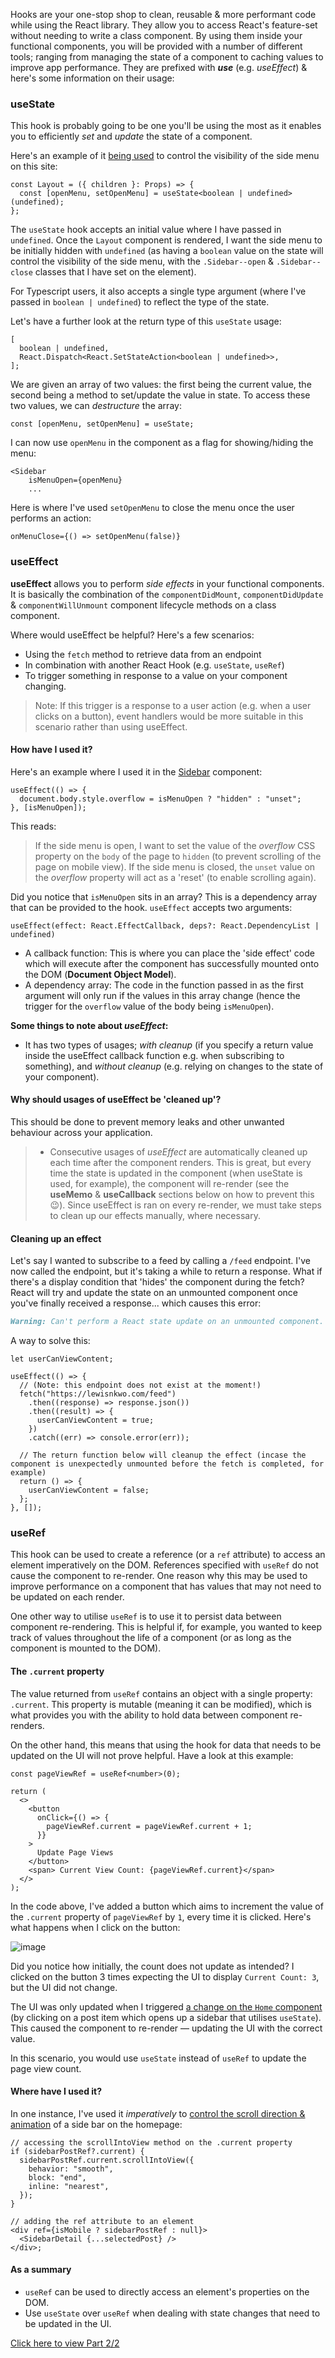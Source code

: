 Hooks are your one-stop shop to clean, reusable & more performant code while using the React library. They allow you to access React's feature-set without needing to write a class component. By using them inside your functional components, you will be provided with a number of different tools; ranging from managing the state of a component to caching values to improve app performance. They are prefixed with **_use_** (e.g. _useEffect_) & here's some information on their usage:

### useState

This hook is probably going to be one you'll be using the most as it enables you to efficiently _set_ and _update_ the state of a component.

Here's an example of it [being used](https://github.com/lewisnkwo/personal-site/blob/main/app/components/pages/layout/index.tsx#L35) to control the visibility of the side menu on this site:

```tsx
const Layout = ({ children }: Props) => {
  const [openMenu, setOpenMenu] = useState<boolean | undefined>(undefined);
};
```

The `useState` hook accepts an initial value where I have passed in `undefined`. Once the `Layout` component is rendered, I want the side menu to be initially hidden with `undefined` (as having a `boolean` value on the state will control the visibility of the side menu, with the `.Sidebar--open` & `.Sidebar--close` classes that I have set on the element).

For Typescript users, it also accepts a single type argument (where I've passed in `boolean | undefined`) to reflect the type of the state.

Let's have a further look at the return type of this `useState` usage:

```tsx
[
  boolean | undefined,
  React.Dispatch<React.SetStateAction<boolean | undefined>>,
];
```

We are given an array of two values: the first being the current value, the second being a method to set/update the value in state. To access these two values, we can _destructure_ the array:

```tsx
const [openMenu, setOpenMenu] = useState;
```

I can now use `openMenu` in the component as a flag for showing/hiding the menu:

```tsx
<Sidebar
    isMenuOpen={openMenu}
    ...
```

Here is where I've used `setOpenMenu` to close the menu once the user performs an action:

```tsx
onMenuClose={() => setOpenMenu(false)}
```

### useEffect

**useEffect** allows you to perform _side effects_ in your functional components. It is basically the combination of the `componentDidMount`, `componentDidUpdate` & `componentWillUnmount` component lifecycle methods on a class component.

Where would useEffect be helpful? Here's a few scenarios:

- Using the `fetch` method to retrieve data from an endpoint
- In combination with another React Hook (e.g. `useState`, `useRef`)
- To trigger something in response to a value on your component changing.

> Note: If this trigger is a response to a user action (e.g. when a user clicks on a button), event handlers would be more suitable in this scenario rather than using useEffect.

#### How have I used it?

Here's an example where I used it in the [Sidebar](https://github.com/lewisnkwo/personal-site/blob/main/app/components/shared/sidebar/index.tsx#L14) component:

```tsx
useEffect(() => {
  document.body.style.overflow = isMenuOpen ? "hidden" : "unset";
}, [isMenuOpen]);
```

This reads:

> If the side menu is open, I want to set the value of the _overflow_ CSS property on the `body` of the page to `hidden` (to prevent scrolling of the page on mobile view). If the side menu is closed, the `unset` value on the _overflow_ property will act as a 'reset' (to enable scrolling again).

Did you notice that `isMenuOpen` sits in an array? This is a dependency array that can be provided to the hook. `useEffect` accepts two arguments:

```tsx
useEffect(effect: React.EffectCallback, deps?: React.DependencyList | undefined)
```

- A callback function: This is where you can place the 'side effect' code which will execute after the component has successfully mounted onto the DOM (**Document Object Model**).
- A dependency array: The code in the function passed in as the first argument will only run if the values in this array change (hence the trigger for the `overflow` value of the body being `isMenuOpen`).

**Some things to note about _useEffect_:**

- It has two types of usages; _with cleanup_ (if you specify a return value inside the useEffect callback function e.g. when subscribing to something), and _without cleanup_ (e.g. relying on changes to the state of your component).

#### Why should usages of useEffect be 'cleaned up'?

This should be done to prevent memory leaks and other unwanted behaviour across your application.

> - Consecutive usages of _useEffect_ are automatically cleaned up each time after the component renders. This is great, but every time the state is updated in the component (when useState is used, for example), the component will re-render (see the **useMemo** & **useCallback** sections below on how to prevent this 😉). Since useEffect is ran on every re-render, we must take steps to clean up our effects manually, where necessary.

#### Cleaning up an effect

Let's say I wanted to subscribe to a feed by calling a `/feed` endpoint. I've now called the endpoint, but it's taking a while to return a response. What if there's a display condition that 'hides' the component during the fetch? React will try and update the state on an unmounted component once you've finally received a response... which causes this error:

```md
Warning: Can't perform a React state update on an unmounted component. This is a no-op, but it indicates a memory leak in your application. To fix, cancel all subscriptions and asynchronous tasks in a useEffect cleanup function.
```

A way to solve this:

```tsx
let userCanViewContent;

useEffect(() => {
  // (Note: this endpoint does not exist at the moment!)
  fetch("https://lewisnkwo.com/feed")
    .then((response) => response.json())
    .then((result) => {
      userCanViewContent = true;
    })
    .catch((err) => console.error(err));

  // The return function below will cleanup the effect (incase the component is unexpectedly unmounted before the fetch is completed, for example)
  return () => {
    userCanViewContent = false;
  };
}, []);
```

### useRef

This hook can be used to create a reference (or a `ref` attribute) to access an element imperatively on the DOM. References specified with `useRef` do not cause the component to re-render. One reason why this may be used to improve performance on a component that has values that may not need to be updated on each render.

One other way to utilise `useRef` is to use it to persist data between component re-rendering. This is helpful if, for example, you wanted to keep track of values throughout the life of a component (or as long as the component is mounted to the DOM).

#### The `.current` property

The value returned from `useRef` contains an object with a single property: `.current`. This property is mutable (meaning it can be modified), which is what provides you with the ability to hold data between component re-renders.

On the other hand, this means that using the hook for data that needs to be updated on the UI will not prove helpful. Have a look at this example:

```tsx
const pageViewRef = useRef<number>(0);

return (
  <>
    <button
      onClick={() => {
        pageViewRef.current = pageViewRef.current + 1;
      }}
    >
      Update Page Views
    </button>
    <span> Current View Count: {pageViewRef.current}</span>
  </>
);
```

In the code above, I've added a button which aims to increment the value of the `.current` property of `pageViewRef` by `1`, every time it is clicked. Here's what happens when I click on the button:

![image](https://lewisnkwosite-assets.s3.eu-west-2.amazonaws.com/images/useRefCounter.gif)

Did you notice how initially, the count does not update as intended? I clicked on the button 3 times expecting the UI to display `Current Count: 3`, but the UI did not change.

The UI was only updated when I triggered [a change on the `Home` component](https://github.com/lewisnkwo/personal-site/blob/main/app/components/pages/content/home/index.tsx#L58) (by clicking on a post item which opens up a sidebar that utilises `useState`). This caused the component to re-render — updating the UI with the correct value.

In this scenario, you would use `useState` instead of `useRef` to update the page view count.

#### Where have I used it?

In one instance, I've used it _imperatively_ to [control the scroll direction & animation](https://github.com/lewisnkwo/personal-site/blob/main/app/components/pages/content/home/index.tsx#L20) of a side bar on the homepage:

```tsx
// accessing the scrollIntoView method on the .current property
if (sidebarPostRef?.current) {
  sidebarPostRef.current.scrollIntoView({
    behavior: "smooth",
    block: "end",
    inline: "nearest",
  });
}

// adding the ref attribute to an element
<div ref={isMobile ? sidebarPostRef : null}>
  <SidebarDetail {...selectedPost} />
</div>;
```

#### As a summary

- `useRef` can be used to directly access an element's properties on the DOM.
- Use `useState` over `useRef` when dealing with state changes that need to be updated in the UI.

[Click here to view Part 2/2](https://lewisnkwo.com/posts/003-the-usages-of-react-hooks-2)
